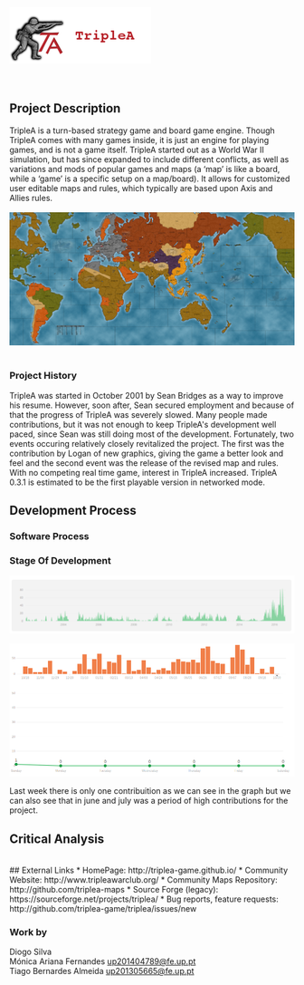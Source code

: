 ![TripleAICon](resources/icon_menu.png)<br><br><br>

## Project Description
TripleA is a turn-based strategy game and board game engine. Though TripleA comes with many games inside, it
is just an engine for playing games, and is not a game itself. TripleA started out as a World War II simulation, but
has since expanded to include different conflicts, as well as variations and mods of popular games and maps (a
‘map’ is like a board, while a ‘game’ is a specific setup on a map/board). It allows for customized user editable
maps and rules, which typically are based upon Axis and Allies rules.
<br>
<br>
![Map1](resources/map1.png)<br><br>

### Project History
TripleA was started in October 2001 by Sean Bridges as a way to improve his resume. However, soon after, Sean secured employment
and because of that the progress of TripleA was severely slowed. Many people made contributions, but it was not enough to keep
TripleA's development well paced, since Sean was still doing most of the development. Fortunately, two events occuring relatively
closely revitalized the project. The first was the contribution by Logan of new graphics, giving the game a better look and feel and 
the second event was the release of the revised map and rules. With no competing real time game, interest in TripleA increased.
TripleA 0.3.1 is estimated to be the first playable version in networked mode.
<br>
## Development Process

### Software Process

### Stage Of Development
![Commitstomaster](resources/cmaster.png)<br>


![CommitsImag](resources/Commits.png)<br>

Last week there is only one contribuition as we can see in the graph but we can also see that
in june and july was a period of high contributions for the project.
<br>
## Critical Analysis


<br>
## External Links
* HomePage: http://triplea-game.github.io/
* Community Website: http://www.tripleawarclub.org/
* Community Maps Repository: http://github.com/triplea-maps
* Source Forge (legacy): https://sourceforge.net/projects/triplea/
* Bug reports, feature requests: http://github.com/triplea-game/triplea/issues/new
<br>

### Work by

Diogo Silva <br>
Mónica Ariana Fernandes up201404789@fe.up.pt<br>
Tiago Bernardes Almeida up201305665@fe.up.pt<br>

